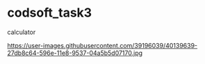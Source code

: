 # codsoft_task3
 calculator

https://user-images.githubusercontent.com/39196039/40139639-27db8c64-596e-11e8-9537-04a5b5d07170.jpg

